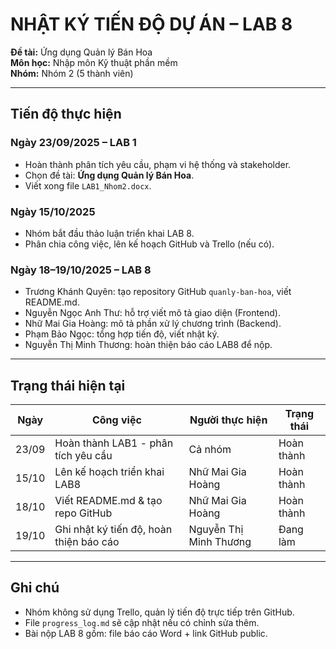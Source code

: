 # NHẬT KÝ TIẾN ĐỘ DỰ ÁN – LAB 8

**Đề tài:** Ứng dụng Quản lý Bán Hoa  
**Môn học:** Nhập môn Kỹ thuật phần mềm  
**Nhóm:** Nhóm 2 (5 thành viên)

---

## Tiến độ thực hiện

### Ngày 23/09/2025 – LAB 1
- Hoàn thành phân tích yêu cầu, phạm vi hệ thống và stakeholder.  
- Chọn đề tài: **Ứng dụng Quản lý Bán Hoa**.  
- Viết xong file `LAB1_Nhom2.docx`.

### Ngày 15/10/2025
- Nhóm bắt đầu thảo luận triển khai LAB 8.  
- Phân chia công việc, lên kế hoạch GitHub và Trello (nếu có).

### Ngày 18–19/10/2025 – LAB 8
- Trương Khánh Quyên: tạo repository GitHub `quanly-ban-hoa`, viết README.md.  
- Nguyễn Ngọc Anh Thư: hỗ trợ viết mô tả giao diện (Frontend).  
- Nhữ Mai Gia Hoàng: mô tả phần xử lý chương trình (Backend).  
- Phạm Bảo Ngọc: tổng hợp tiến độ, viết nhật ký.  
- Nguyễn Thị Minh Thương: hoàn thiện báo cáo LAB8 để nộp.  

---

## Trạng thái hiện tại
| Ngày | Công việc | Người thực hiện | Trạng thái |
|------|------------|------------------|-------------|
| 23/09 | Hoàn thành LAB1 - phân tích yêu cầu | Cả nhóm | Hoàn thành |
| 15/10 | Lên kế hoạch triển khai LAB8 | Nhữ Mai Gia Hoàng | Hoàn thành |
| 18/10 | Viết README.md & tạo repo GitHub | Nhữ Mai Gia Hoàng | Hoàn thành |
| 19/10 | Ghi nhật ký tiến độ, hoàn thiện báo cáo | Nguyễn Thị Minh Thương | Đang làm |

---

## Ghi chú
- Nhóm không sử dụng Trello, quản lý tiến độ trực tiếp trên GitHub.  
- File `progress_log.md` sẽ cập nhật nếu có chỉnh sửa thêm.  
- Bài nộp LAB 8 gồm: file báo cáo Word + link GitHub public.

